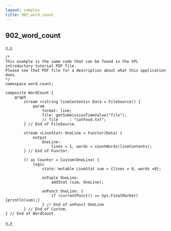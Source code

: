 ```yaml
---
layout: samples
title: 902_word_count
---
```


## 902_word_count

<div class="sampleNav"><a class="button" href="../902_word_count_Helpers.spl/"> < </a><a class="button" href="../903_unique_Main.spl/"> > </a>
</div>

~~~~~~
/*
This example is the same code that can be found in the SPL introductory tutorial PDF file.
Please see that PDF file for a description about what this application does.
*/
namespace word.count;

composite WordCount {
	graph
		stream <rstring lineContents> Data = FileSource() {
			param
				format: line;
				file: getSubmissionTimeValue("file");
				// file		: "catFood.txt";
		} // End of FileSource.
		
		stream <LineStat> OneLine = Functor(Data) {
			output
				OneLine: 
					lines = 1, words = countWords(lineContents);
		} // End of Functor.
		
		() as Counter = Custom(OneLine) {
			logic
				state: mutable LineStat sum = {lines = 0, words =0};
				
				onTuple OneLine: 
					addStat (sum, OneLine);

				onPunct OneLine: {
					if (currentPunct() == Sys.FinalMarker) {println(sum);}
				} // End of onPunct OneLine
		} // End of Custom.
} // End of WordCount.

~~~~~~

<div class="sampleNav"><a class="button" href="../902_word_count_Helpers.spl/"> < </a><a class="button" href="../903_unique_Main.spl/"> > </a>
</div>

